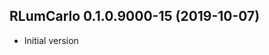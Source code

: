 




<!-- NEWS.md was auto-generated by NEWS.Rmd. Please DO NOT edit by hand!-->

## RLumCarlo 0.1.0.9000-15 (2019-10-07)

  - Initial version
